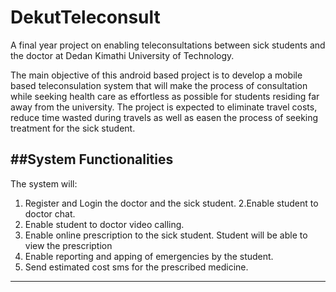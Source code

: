 # DekutTeleconsult
A final year project on enabling teleconsultations between sick students and the doctor at Dedan Kimathi University of Technology. 

The main objective of this android based project is to develop a mobile based teleconsulation system that will make the process of consultation while seeking health care as effortless as possible for students residing far away from the university.
The project is expected to eliminate travel costs, reduce time wasted during travels as well as easen the process of seeking treatment for the sick student.

##System Functionalities
---
The system will:
1. Register and Login the doctor and the sick student.
2.Enable student to doctor chat.
3. Enable student to doctor video calling.
4. Enable online prescription to the sick student. Student will be able to view the prescription
5. Enable reporting and apping of emergencies by the student.
6. Send estimated cost sms for the prescribed medicine.
***
